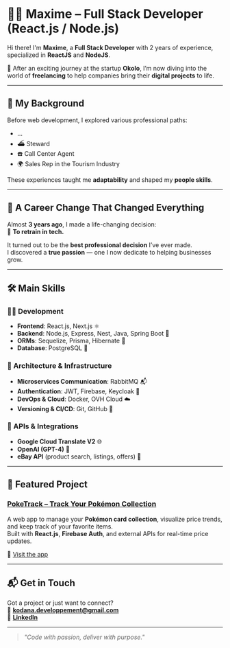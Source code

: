 # 👨‍💻 Maxime – Full Stack Developer (React.js / Node.js)

Hi there! I'm **Maxime**, a **Full Stack Developer** with 2 years of experience, specialized in **ReactJS** and **NodeJS**.

🚀 After an exciting journey at the startup **Okolo**, I’m now diving into the world of **freelancing** to help companies bring their **digital projects** to life.

---

## 💼 My Background

Before web development, I explored various professional paths:
- ...
- ⛴️ Steward 
- ☎️ Call Center Agent  
- 🌍 Sales Rep in the Tourism Industry  

These experiences taught me **adaptability** and shaped my **people skills**.

---

## 🔁 A Career Change That Changed Everything

Almost **3 years ago**, I made a life-changing decision:  
🎯 **To retrain in tech.**

It turned out to be the **best professional decision** I’ve ever made.  
I discovered a **true passion** — one I now dedicate to helping businesses grow.

---

## 🛠️ Main Skills

### 👨‍💻 Development
- **Frontend**: React.js, Next.js ⚛️  
- **Backend**: Node.js, Express, Nest, Java, Spring Boot 🚀
- **ORMs**: Sequelize, Prisma, Hibernate 🔄  
- **Database**: PostgreSQL 🐘

### 🔧 Architecture & Infrastructure
- **Microservices Communication**: RabbitMQ 📬  
- **Authentication**: JWT, Firebase, Keycloak 🔐  
- **DevOps & Cloud**: Docker, OVH Cloud ☁️  
- **Versioning & CI/CD**: Git, GitHub 🧠  

### 🔄 APIs & Integrations
- **Google Cloud Translate V2** 🌐  
- **OpenAI (GPT-4)** 🤖  
- **eBay API** (product search, listings, offers) 🛒  

---

## 🌟 Featured Project

### [PokeTrack – Track Your Pokémon Collection](https://poke-track.netlify.app/)
A web app to manage your **Pokémon card collection**, visualize price trends, and keep track of your favorite items.  
Built with **React.js**, **Firebase Auth**, and external APIs for real-time price updates.

🔗 [Visit the app](https://poke-track.netlify.app/)

---

## 📬 Get in Touch

Got a project or just want to connect?  
📧 **[kodana.developpement@gmail.com](mailto:kodana.developpement@gmail.com)**  
🔗 **[LinkedIn](www.linkedin.com/in/maxime-huynh1993/)**

---

> *"Code with passion, deliver with purpose."*
